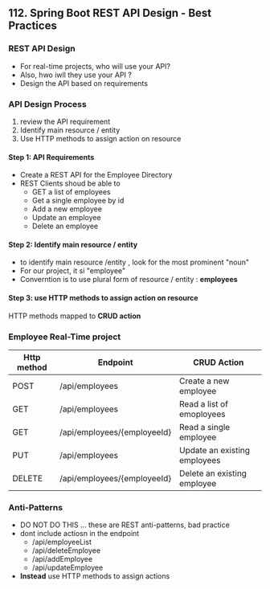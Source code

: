 ## 112. Spring Boot REST API Design - Best Practices

### REST API Design

* For real-time projects, who will use your API?
* Also, hwo iwll they use your API ? 
* Design the API based on requirements 

### API Design Process
1. review the API requirement 
2. Identify main resource / entity
3. Use HTTP methods to assign action on resource

#### Step 1: API Requirements 
* Create a REST API for the Employee Directory 
* REST Clients shoud be able to 
  * GET a list of employees
  * Get a single employee by id
  * Add a new employee
  * Update an employee
  * Delete an employee 

#### Step 2: Identify main resource / entity
* to identify main resource /entity , look for the most prominent "noun"
* For our project, it si "employee"
* Converntion is to use plural form of resource / entity : **employees**

#### Step 3: use HTTP methods to assign action on resource
HTTP methods mapped to **CRUD action** 

### Employee Real-Time project
| Http method | Endpoint                    | CRUD Action                  |
|-------------|-----------------------------|------------------------------|
| POST        | /api/employees              | Create a new employee        |
| GET         | /api/employees              | Read a list of emoployees    |
| GET         | /api/employees/{employeeId} | Read a single employee       |
| PUT         | /api/employees              | Update an existing employees |
| DELETE      | /api/employees/{employeeId} | Delete an existing employee  |

### Anti-Patterns 
* DO NOT DO THIS ... these are REST anti-patterns, bad practice 
* dont include actiosn in the endpoint
  * /api/employeeList
  * /api/deleteEmployee
  * /api/addEmployee
  * /api/updateEmployee
* **Instead** use HTTP methods to assign actions 

